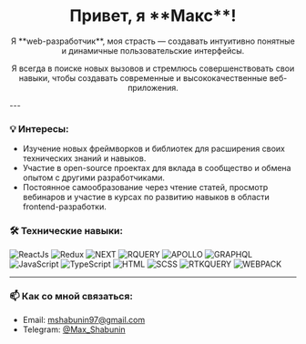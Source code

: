 <h1 align="center">Привет, я **Макс**!</h1>

<p align="center">
Я **web-разработчик**, моя страсть — создавать интуитивно понятные и динамичные пользовательские интерфейсы. 
</p>

<p align="center">
Я всегда в поиске новых вызовов и стремлюсь совершенствовать свои навыки, чтобы создавать современные и высококачественные веб-приложения.
</p>
---

### 💡 Интересы:
<ul>
  <li>Изучение новых фреймворков и библиотек для расширения своих технических знаний и навыков.</li>
  <li>Участие в open-source проектах для вклада в сообщество и обмена опытом с другими разработчиками.</li>
  <li>Постоянное самообразование через чтение статей, просмотр вебинаров и участие в курсах по развитию навыков в области frontend-разработки.</li>
</ul>

### 🛠️ Технические навыки:
![ReactJs](https://img.shields.io/badge/-ReactJs-343942?style=for-the-badge&logo=React)
![Redux](https://img.shields.io/badge/-Redux-343942?style=for-the-badge&logo=Redux)
![NEXT](https://img.shields.io/badge/-NEXT-343942?style=for-the-badge&logo=vercel)
![RQUERY](https://img.shields.io/badge/-RQUERY-343942?style=for-the-badge&logo=reactquery)
![APOLLO](https://img.shields.io/badge/-APOLLO-343942?style=for-the-badge&logo=apollographql)
![GRAPHQL](https://img.shields.io/badge/-GRAPHQL-343942?style=for-the-badge&logo=graphql)
![JavaScript](https://img.shields.io/badge/-Vanilla-343942?style=for-the-badge&logo=JavaScript)
![TypeScript](https://img.shields.io/badge/-TypeScript-343942?style=for-the-badge&logo=TypeScript)
![HTML](https://img.shields.io/badge/-HTML-343942?style=for-the-badge&logo=html5)
![SCSS](https://img.shields.io/badge/-SCSS-343942?style=for-the-badge&logo=sass)
![RTKQUERY](https://img.shields.io/badge/-RTK_QUERY-343942?style=for-the-badge&logo=redux)
![WEBPACK](https://img.shields.io/badge/-WEBPACK-343942?style=for-the-badge&logo=webpack)

---

### 📫 Как со мной связаться:
<ul>
  <li>Email: <a href="mailto:mshabunin97@gmail.com">mshabunin97@gmail.com</a> </li>
  <li>Telegram: <a href='https://t.me/Max_Shabunin'>@Max_Shabunin</a></li>
</ul>


##
